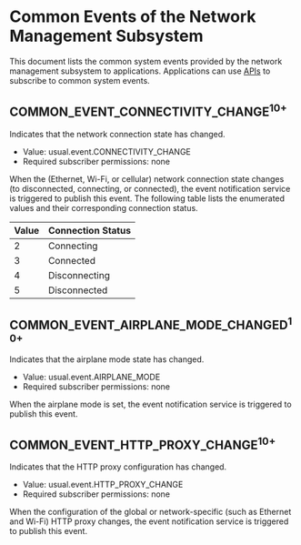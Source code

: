 # Common Events of the Network Management Subsystem
This document lists the common system events provided by the network management subsystem to applications. Applications can use [APIs](../js-apis-commonEventManager.md) to subscribe to common system events.


## COMMON_EVENT_CONNECTIVITY_CHANGE<sup>10+<sup>

Indicates that the network connection state has changed.

- Value: usual.event.CONNECTIVITY_CHANGE
- Required subscriber permissions: none

When the (Ethernet, Wi-Fi, or cellular) network connection state changes (to disconnected, connecting, or connected), the event notification service is triggered to publish this event.
The following table lists the enumerated values and their corresponding connection status.

| Value |  Connection Status |
| ------ | ---------- |
|    2   |   Connecting  |
|    3   |   Connected  |
|    4   |   Disconnecting|
|    5   |   Disconnected  |


## COMMON_EVENT_AIRPLANE_MODE_CHANGED<sup>10+<sup>

Indicates that the airplane mode state has changed.

- Value: usual.event.AIRPLANE_MODE
- Required subscriber permissions: none

When the airplane mode is set, the event notification service is triggered to publish this event.

## COMMON_EVENT_HTTP_PROXY_CHANGE<sup>10+<sup>

Indicates that the HTTP proxy configuration has changed.

- Value: usual.event.HTTP_PROXY_CHANGE
- Required subscriber permissions: none

When the configuration of the global or network-specific (such as Ethernet and Wi-Fi) HTTP proxy changes, the event notification service is triggered to publish this event.
